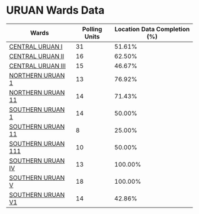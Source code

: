 
# URUAN Wards Data

| Wards | Polling Units | Location Data Completion (%) |
| ---- | ----- | ------- |
| [CENTRAL URUAN I](./wards/708-central-uruan-i) | 31 | 51.61% |
| [CENTRAL URUAN II](./wards/709-central-uruan-ii) | 16 | 62.50% |
| [CENTRAL URUAN III](./wards/710-central-uruan-iii) | 15 | 46.67% |
| [NORTHERN URUAN 1](./wards/711-northern-uruan-1) | 13 | 76.92% |
| [NORTHERN URUAN 11](./wards/712-northern-uruan-11) | 14 | 71.43% |
| [SOUTHERN URUAN 1](./wards/713-southern-uruan-1) | 14 | 50.00% |
| [SOUTHERN URUAN 11](./wards/714-southern-uruan-11) | 8 | 25.00% |
| [SOUTHERN URUAN 111](./wards/715-southern-uruan-111) | 10 | 50.00% |
| [SOUTHERN URUAN IV](./wards/716-southern-uruan-iv) | 13 | 100.00% |
| [SOUTHERN URUAN V](./wards/717-southern-uruan-v) | 18 | 100.00% |
| [SOUTHERN URUAN V1](./wards/718-southern-uruan-v1) | 14 | 42.86% |




